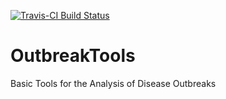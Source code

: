 
[![Travis-CI Build Status](https://travis-ci.org/thibautjombart/OutbreakTools.png?branch=master)](https://travis-ci.org/thibautjombart/OutbreakTools)

# OutbreakTools
Basic Tools for the Analysis of Disease Outbreaks
